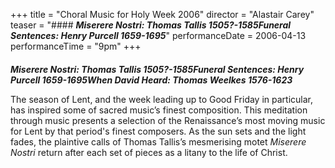 +++
title = "Choral Music for Holy Week 2006"
director = "Alastair Carey"
teaser = "#### ***Miserere Nostri: Thomas Tallis 1505?-1585Funeral Sentences: Henry Purcell 1659-1695***"
performanceDate = 2006-04-13
performanceTime = "9pm"
+++

#### 
***Miserere Nostri: Thomas Tallis 1505?-1585Funeral Sentences: Henry Purcell 1659-1695When David Heard: Thomas Weelkes 1576-1623***


The season of Lent, and the week leading up to Good Friday in particular, has inspired some of sacred music’s finest composition. This meditation through music presents a selection of the Renaissance’s most moving music for Lent by that period's finest composers. As the sun sets and the light fades, the plaintive calls of Thomas Tallis’s mesmerising motet *Miserere Nostri* return after each set of pieces as a litany to the life of Christ.
